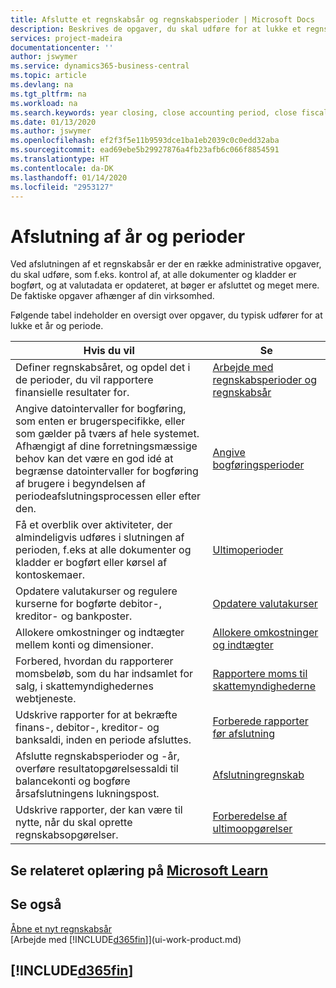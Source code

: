 ```yaml
---
title: Afslutte et regnskabsår og regnskabsperioder | Microsoft Docs
description: Beskrives de opgaver, du skal udføre for at lukke et regnskabsår eller en regnskabsperiode, f.eks. ved at sørge for, at dokumenter og kladder er bogført, og kontrollere banksaldi.
services: project-madeira
documentationcenter: ''
author: jswymer
ms.service: dynamics365-business-central
ms.topic: article
ms.devlang: na
ms.tgt_pltfrm: na
ms.workload: na
ms.search.keywords: year closing, close accounting period, close fiscal year, bank account detailed trial balance
ms.date: 01/13/2020
ms.author: jswymer
ms.openlocfilehash: ef2f3f5e11b9593dce1ba1eb2039c0c0edd32aba
ms.sourcegitcommit: ead69ebe5b29927876a4fb23afb6c066f8854591
ms.translationtype: HT
ms.contentlocale: da-DK
ms.lasthandoff: 01/14/2020
ms.locfileid: "2953127"
---
```

# <a name="closing-years-and-periods"></a>Afslutning af år og perioder
Ved afslutningen af et regnskabsår er der en række administrative opgaver, du skal udføre, som f.eks. kontrol af, at alle dokumenter og kladder er bogført, og at valutadata er opdateret, at bøger er afsluttet og meget mere. De faktiske opgaver afhænger af din virksomhed.

Følgende tabel indeholder en oversigt over opgaver, du typisk udfører for at lukke et år og periode.

| Hvis du vil | Se |
| --- | --- |
| Definer regnskabsåret, og opdel det i de perioder, du vil rapportere finansielle resultater for. | [Arbejde med regnskabsperioder og regnskabsår](finance-accounting-periods-and-fiscal-years.md)|
| Angive datointervaller for bogføring, som enten er brugerspecifikke, eller som gælder på tværs af hele systemet. Afhængigt af dine forretningsmæssige behov kan det være en god idé at begrænse datointervaller for bogføring af brugere i begyndelsen af periodeafslutningsprocessen eller efter den. |[Angive bogføringsperioder](finance-how-specify-posting-periods.md) |
| Få et overblik over aktiviteter, der almindeligvis udføres i slutningen af perioden, f.eks at alle dokumenter og kladder er bogført eller kørsel af kontoskemaer. |[Ultimoperioder](year-how-complete-period-end-processes.md) |
| Opdatere valutakurser og regulere kurserne for bogførte debitor-, kreditor- og bankposter. |[Opdatere valutakurser](finance-how-update-currencies.md) |
| Allokere omkostninger og indtægter mellem konti og dimensioner. |[Allokere omkostninger og indtægter](year-allocate-costs-income.md) |
| Forbered, hvordan du rapporterer momsbeløb, som du har indsamlet for salg, i skattemyndighedernes webtjeneste. |[Rapportere moms til skattemyndighederne](finance-how-report-vat.md)|
| Udskrive rapporter for at bekræfte finans-, debitor-, kreditor- og banksaldi, inden en periode afsluttes. |[Forberede rapporter før afslutning](year-prepare-preclose-reports.md) |
| Afslutte regnskabsperioder og -år, overføre resultatopgørelsessaldi til balancekonti og bogføre årsafslutningens lukningspost. |[Afslutningregnskab](year-close-books.md) |
| Udskrive rapporter, der kan være til nytte, når du skal oprette regnskabsopgørelser. |[Forberedelse af ultimoopgørelser](year-prepare-close-statement.md) |

## <a name="see-related-training-at-microsoft-learn"></a>Se relateret oplæring på [Microsoft Learn](/learn/modules/close-fiscal-year-dynamics-365-business-central/index)

## <a name="see-also"></a>Se også
[Åbne et nyt regnskabsår](finance-how-open-new-fiscal-year.md)  
[Arbejde med [!INCLUDE[d365fin](includes/d365fin_md.md)]](ui-work-product.md)

## [!INCLUDE[d365fin](includes/free_trial_md.md)]  
